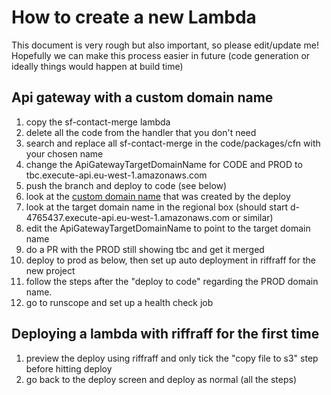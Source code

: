 # How to create a new Lambda
This document is very rough but also important, so please edit/update me!
Hopefully we can make this process easier in future (code generation or ideally things would happen at build time)
## Api gateway with a custom domain name
1. copy the sf-contact-merge lambda
1. delete all the code from the handler that you don't need
1. search and replace all sf-contact-merge in the code/packages/cfn with your chosen name
1. change the ApiGatewayTargetDomainName for CODE and PROD to tbc.execute-api.eu-west-1.amazonaws.com
1. push the branch and deploy to code (see below)
1. look at the [custom domain name](https://eu-west-1.console.aws.amazon.com/apigateway/home?region=eu-west-1#/custom-domain-names) that was created by the deploy
1. look at the target domain name in the regional box (should start d-4765437.execute-api.eu-west-1.amazonaws.com or similar)
1. edit the ApiGatewayTargetDomainName to point to the target domain name
1. do a PR with the PROD still showing tbc and get it merged
1. deploy to prod as below, then set up auto deployment in riffraff for the new project
1. follow the steps after the "deploy to code" regarding the PROD domain name.
1. go to runscope and set up a health check job

## Deploying a lambda with riffraff for the first time
1. preview the deploy using riffraff and only tick the "copy file to s3" step before hitting deploy
1. go back to the deploy screen and deploy as normal (all the steps)
